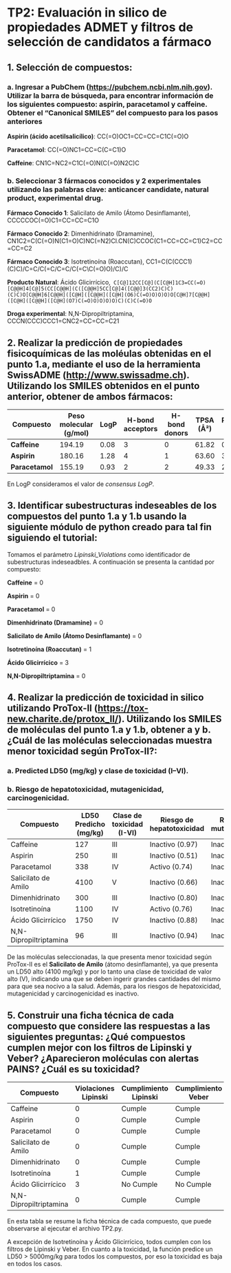 # TP2: Evaluación in silico de propiedades ADMET y filtros de selección de candidatos a fármaco

## 1. Selección de compuestos:

### a. Ingresar a PubChem (https://pubchem.ncbi.nlm.nih.gov). Utilizar la barra de búsqueda, para encontrar información de los siguientes compuesto: aspirin, paracetamol y caffeine. Obtener el “Canonical SMILES” del compuesto para los pasos anteriores

**Aspirin (ácido acetilsalicílico)**: CC(=O)OC1=CC=CC=C1C(=O)O 

**Paracetamol**: CC(=O)NC1=CC=C(C=C1)O  

**Caffeine**: CN1C=NC2=C1C(=O)N(C(=O)N2C)C 

### b. Seleccionar 3 fármacos conocidos y 2 experimentales utilizando las palabras clave: anticancer candidate, natural product, experimental drug.

**Fármaco Conocido 1**: Salicilato de Amilo (Átomo Desinflamante), CCCCCOC(=O)C1=CC=CC=C1O  

**Fármaco Conocido 2**: Dimenhidrinato (Dramamine), CN1C2=C(C(=O)N(C1=O)C)NC(=N2)Cl.CN(C)CCOC(C1=CC=CC=C1)C2=CC=CC=C2 

**Fármaco Conocido 3**: Isotretinoína (Roaccutan), CC1=C(C(CCC1)(C)C)/C=C/C(=C/C=C/C(=C\C(=O)O)/C)/C 

**Producto Natural**: Ácido Glicirrícico,```
C[C@]12CC[C@](C[C@H]1C3=CC(=O)[C@@H]4[C@]5(CC[C@@H](C([C@@H]5CC[C@]4([C@@]3(CC2)C)C)(C)C)O[C@@H]6[C@@H]([C@H]([C@@H]([C@H](O6)C(=O)O)O)O)O[C@H]7[C@@H]([C@H]([C@@H]([C@H](O7)C(=O)O)O)O)O)C)(C)C(=O)O```

**Droga experimental**: N,N-Dipropiltriptamina, CCCN(CCC)CCC1=CNC2=CC=CC=C21 

## 2. Realizar la predicción de propiedades fisicoquímicas de las moléulas obtenidas en el punto 1.a, mediante el uso de la herramienta SwissADME (http://www.swissadme.ch). Utilizando los SMILES obtenidos en el punto anterior, obtener de ambos fármacos:

|    Compuesto     | Peso molecular (g/mol) | LogP | H-bond acceptors | H-bond donors | TPSA (Å²) | Rotatable bonds |
|----------------|------------------------|------|------------------|---------------|-----------|-----------------|
| **Caffeine**   |        194.19          | 0.08 |        3         |      0        |   61.82   |        0        |
| **Aspirin**   |        180.16          | 1.28 |        4         |      1        |   63.60   |        3        |
| **Paracetamol**|        155.19          | 0.93 |        2         |      2        |   49.33   |        2        |

En LogP consideramos el valor de _consensus LogP_.


 ## 3. Identificar subestructuras indeseables de los compuestos del punto 1.a y 1.b usando la siguiente módulo de python creado para tal fin siguiendo el tutorial:

Tomamos el parámetro _Lipinski_Violations_ como identificador de subestructuras indeseadbles. A continuación se presenta la cantidad por compuesto:

**Caffeine** = 0

**Aspirin** = 0

**Paracetamol** = 0

**Dimenhidrinato (Dramamine)** = 0

**Salicilato de Amilo (Átomo Desinflamante)** = 0

**Isotretinoína (Roaccutan)** = 1

**Ácido Glicirrícico** = 3

**N,N-Dipropiltriptamina** = 0


## 4. Realizar la predicción de toxicidad in silico utilizando ProTox-II (https://tox-new.charite.de/protox_II/). Utilizando los SMILES de moléculas del punto 1.a y 1.b, obtener a y b. ¿Cuál de las moléculas seleccionadas muestra menor toxicidad según ProTox-II?:

### a. Predicted LD50 (mg/kg) y clase de toxicidad (I–VI).

### b. Riesgo de hepatotoxicidad, mutagenicidad, carcinogenicidad.
| Compuesto      | LD50 Predicho (mg/kg) | Clase de toxicidad (I-VI) | Riesgo de hepatotoxicidad | Riesgo de mutagenicidad | Riesgo de carcinogenicidad |
|--------------|------------------------|---------------------------|---------------------------|--------------------------|-----------------------------|
|Caffeine|127|III|Inactivo (0.97)|Inactivo (0.94)|Inactivo (0.93)|
|Aspirin|250|III|Inactivo (0.51)|Inactivo (0.97)|Inactivo (0.86)|
|Paracetamol|338|IV|Activo (0.74)|Inactivo (0.90)|Inactivo (0.51)|
|Salicilato de Amilo|4100|V|Inactivo (0.66)|Inactivo (0.91)|Inactivo (0.83)|
|Dimenhidrinato|300|III|Inactivo (0.80)|Inactivo (0.59)|Inactivo (0.69)|
|Isotretinoína|1100|IV|Activo (0.76)|Inactivo (0.82)|Inactivo (0.82)|
|Ácido Glicirrícico|1750|IV|Inactivo (0.88)|Inactivo (0.96)|Inactivo (0.96)|
|N,N-Dipropiltriptamina|96|III|Inactivo (0.94)|Inactivo (0.53)|Inactivo (0.69)|

De las moléculas seleccionadas, la que presenta menor toxicidad según ProTox-II es el **Salicilato de Amilo** (átomo desinflamante), ya que presenta un LD50 alto (4100 mg/kg) y por lo tanto una clase de toxicidad de valor alto (V), indicando una que se deben ingerir grandes cantidades del mismo para que sea nocivo a la salud. Además, para los riesgos de hepatoxicidad, mutagenicidad y carcinogenicidad es inactivo.

## 5. Construir una ficha técnica de cada compuesto que considere las respuestas a las siguientes preguntas: ¿Qué compuestos cumplen mejor con los filtros de Lipinski y Veber? ¿Aparecieron moléculas con alertas PAINS? ¿Cuál es su toxicidad?

|Compuesto| Violaciones Lipinski | Cumplimiento Lipinski | Cumplimiento Veber | Alertas PAINS | Toxicidad|
|--------------|------------------------|---------------------------|---------------------------|--------------------------|-----------------------------|
|Caffeine|0|Cumple|Cumple|0|Baja|
|Aspirin|0|Cumple|Cumple|0|Baja|
|Paracetamol|0|Cumple|Cumple|0|Baja|
|Salicilato de Amilo|0|Cumple|Cumple|0|Baja|
|Dimenhidrinato|0|Cumple|Cumple|0|Baja|
|Isotretinoína|1|Cumple|Cumple|0|Baja|
|Ácido Glicirrícico|3|No Cumple|No Cumple|0|Baja|
|N,N-Dipropiltriptamina|0|Cumple|Cumple|0|Baja|

En esta tabla se resume la ficha técnica de cada compuesto, que puede observarse al ejecutar el archivo TP2.py. 

A excepción de Isotretinoína y Ácido Glicirrícico, todos cumplen con los filtros de Lipinski y Veber. En cuanto a la toxicidad, la función predice un LD50 > 5000mg/kg para todos los compuestos, por eso la toxicidad es baja en todos los casos.
